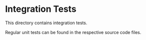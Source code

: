# Integration Tests

This directory contains integration tests.

Regular unit tests can be found in the respective source code files.
